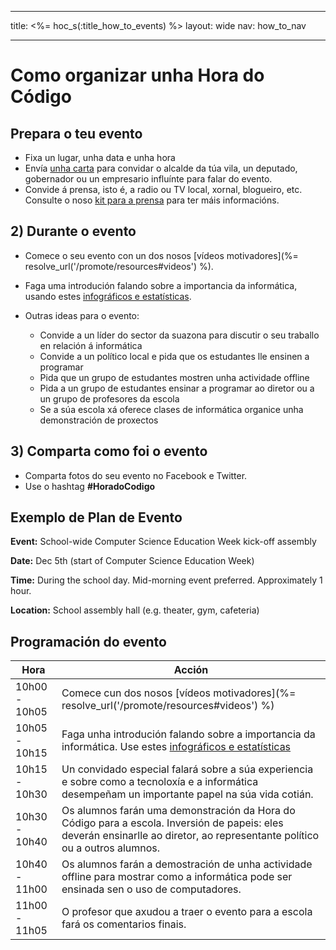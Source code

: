 * * *

title: <%= hoc_s(:title_how_to_events) %> layout: wide nav: how_to_nav

* * *

# Como organizar unha Hora do Código

## Prepara o teu evento

  * Fixa un lugar, unha data e unha hora
  * Envía [unha carta](https://docs.google.com/a/code.org/document/d/1eP41sKW7y0qq_JvkRIgZK8dWYICaGRZ4CCDETXa78wY/edit) para convidar o alcalde da túa vila, un deputado, gobernador ou un empresario influínte para falar do evento.
  * Convide á prensa, isto é, a radio ou TV local, xornal, blogueiro, etc. Consulte o noso [kit para a prensa](<%= resolve_url('/promote/press-kit') %>) para ter máis informacións.

## 2) Durante o evento

  * Comece o seu evento con un dos nosos [vídeos motivadores](%= resolve_url('/promote/resources#videos') %).
  * Faga uma introdución falando sobre a importancia da informática, usando estes [infográficos e estatísticas](<%= resolve_url('/promote/stats') %>).   
      
    
  * Outras ideas para o evento: 
      * Convide a un líder do sector da suazona para discutir o seu traballo en relación á informática
      * Convide a un político local e pida que os estudantes lle ensinen a programar
      * Pida que un grupo de estudantes mostren unha actividade offline
      * Pida a un grupo de estudantes ensinar a programar ao diretor ou a un grupo de profesores da escola
      * Se a súa escola xá oferece clases de informática organice unha demonstración de proxectos

## 3) Comparta como foi o evento

  * Comparta fotos do seu evento no Facebook e Twitter. 
  * Use o hashtag **#HoradoCodigo**

## Exemplo de Plan de Evento

**Event:** School-wide Computer Science Education Week kick-off assembly

**Date:** Dec 5th (start of Computer Science Education Week)

**Time:** During the school day. Mid-morning event preferred. Approximately 1 hour.

**Location:** School assembly hall (e.g. theater, gym, cafeteria)   
  


## Programación do evento

| Hora          | Acción                                                                                                                                                                      |
| ------------- | --------------------------------------------------------------------------------------------------------------------------------------------------------------------------- |
| 10h00 - 10h05 | Comece cun dos nosos [vídeos motivadores](%= resolve_url('/promote/resources#videos') %)                                                                                    |
| 10h05 - 10h15 | Faga unha introdución falando sobre a importancia da informática. Use estes [infográficos e estatísticas](<%= resolve_url('/promote/stats') %>)                             |
| 10h15 - 10h30 | Un convidado especial falará sobre a súa experiencia e sobre como a tecnoloxía e a informática desempeñam un importante papel na súa vida cotián.                           |
| 10h30 - 10h40 | Os alumnos farán uma demonstración da Hora do Código para a escola. Inversión de papeis: eles deverán ensinarlle ao diretor, ao representante político ou a outros alumnos. |
| 10h40 - 11h00 | Os alumnos farán a demostración de unha actividade offline para mostrar como a informática pode ser ensinada sen o uso de computadores.                                     |
| 11h00 - 11h05 | O profesor que axudou a traer o evento para a escola fará os comentarios finais.                                                                                            |